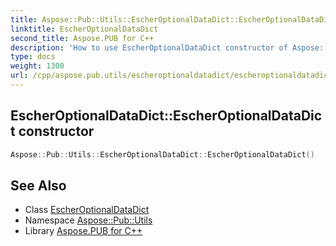 ```yaml
---
title: Aspose::Pub::Utils::EscherOptionalDataDict::EscherOptionalDataDict constructor
linktitle: EscherOptionalDataDict
second_title: Aspose.PUB for C++
description: 'How to use EscherOptionalDataDict constructor of Aspose::Pub::Utils::EscherOptionalDataDict class in C++.'
type: docs
weight: 1300
url: /cpp/aspose.pub.utils/escheroptionaldatadict/escheroptionaldatadict/
---
```

## EscherOptionalDataDict::EscherOptionalDataDict constructor




```cpp
Aspose::Pub::Utils::EscherOptionalDataDict::EscherOptionalDataDict()
```

## See Also

* Class [EscherOptionalDataDict](../)
* Namespace [Aspose::Pub::Utils](../../)
* Library [Aspose.PUB for C++](../../../)
